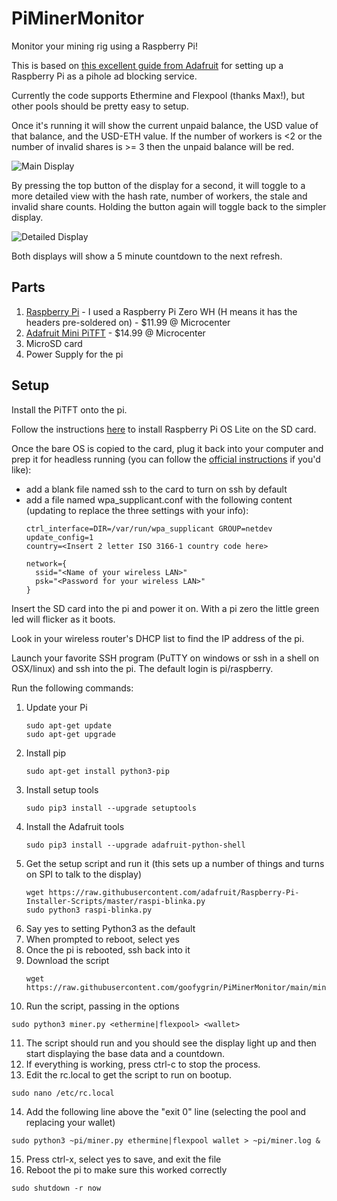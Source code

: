 # PiMinerMonitor
Monitor your mining rig using a Raspberry Pi!

This is based on [this excellent guide from Adafruit](https://learn.adafruit.com/pi-hole-ad-blocker-with-pi-zero-w) for setting up a Raspberry Pi as a pihole ad blocking service.

Currently the code supports Ethermine and Flexpool (thanks Max!), but other pools should be pretty easy to setup.

Once it's running it will show the current unpaid balance, the USD value of that balance, and the USD-ETH value.  If the number of workers is <2 or the number of invalid shares is >= 3 then the unpaid balance will be red.

![Main Display](https://github.com/goofygrin/PiMinerMonitor/blob/main/pictures/maindisplay.jpg?raw=true "Main Display")

By pressing the top button of the display for a second, it will toggle to a more detailed view with the hash rate, number of workers, the stale and invalid share counts. Holding the button again will toggle back to the simpler display.

![Detailed Display](https://github.com/goofygrin/PiMinerMonitor/blob/main/pictures/detaileddisplay.jpg?raw=true "Detailed Display")

Both displays will show a 5 minute countdown to the next refresh.

## Parts
1. [Raspberry Pi](https://www.microcenter.com/product/502843/raspberry-pi-zero-wh---with-pre-soldered-headers) - I used a Raspberry Pi Zero WH (H means it has the headers pre-soldered on) - $11.99 @ Microcenter
2. [Adafruit Mini PiTFT](https://www.adafruit.com/product/4393) - $14.99 @ Microcenter
3. MicroSD card
4. Power Supply for the pi

## Setup

Install the PiTFT onto the pi.

Follow the instructions [here](https://www.raspberrypi.org/software/) to install Raspberry Pi OS Lite on the SD card.

Once the bare OS is copied to the card, plug it back into your computer and prep it for headless running (you can follow the [official instructions](https://www.raspberrypi.org/documentation/configuration/wireless/headless.md) if you'd like):
- add a blank file named ssh to the card to turn on ssh by default
- add a file named wpa_supplicant.conf with the following content (updating to replace the three settings with your info):
  ```
  ctrl_interface=DIR=/var/run/wpa_supplicant GROUP=netdev
  update_config=1
  country=<Insert 2 letter ISO 3166-1 country code here>

  network={
    ssid="<Name of your wireless LAN>"
    psk="<Password for your wireless LAN>"
  }
  ```

Insert the SD card into the pi and power it on.  With a pi zero the little green led will flicker as it boots.

Look in your wireless router's DHCP list to find the IP address of the pi.

Launch your favorite SSH program (PuTTY on windows or ssh in a shell on OSX/linux) and ssh into the pi.  The default login is pi/raspberry.

Run the following commands:
1. Update your Pi
   ```
   sudo apt-get update
   sudo apt-get upgrade
   ```
2. Install pip
   ```
   sudo apt-get install python3-pip   
   ```
3. Install setup tools
   ```
   sudo pip3 install --upgrade setuptools
   ```
4. Install the Adafruit tools
   ```
   sudo pip3 install --upgrade adafruit-python-shell
   ```
5. Get the setup script and run it (this sets up a number of things and turns on SPI to talk to the display)
   ```
   wget https://raw.githubusercontent.com/adafruit/Raspberry-Pi-Installer-Scripts/master/raspi-blinka.py
   sudo python3 raspi-blinka.py
   ```
6. Say yes to setting Python3 as the default
7. When prompted to reboot, select yes
8. Once the pi is rebooted, ssh back into it
9. Download the script
   ```
   wget https://raw.githubusercontent.com/goofygrin/PiMinerMonitor/main/miner.py
   ```
10. Run the script, passing in the options
   ```
   sudo python3 miner.py <ethermine|flexpool> <wallet>
   ```
11. The script should run and you should see the display light up and then start displaying the base data and a countdown.
12. If everything is working, press ctrl-c to stop the process.
13. Edit the rc.local to get the script to run on bootup.
   ```
   sudo nano /etc/rc.local
   ```
14. Add the following line above the "exit 0" line (selecting the pool and replacing your wallet)
   ```
   sudo python3 ~pi/miner.py ethermine|flexpool wallet > ~pi/miner.log &
   ```
15. Press ctrl-x, select yes to save, and exit the file
16. Reboot the pi to make sure this worked correctly
   ```
   sudo shutdown -r now
   ```
